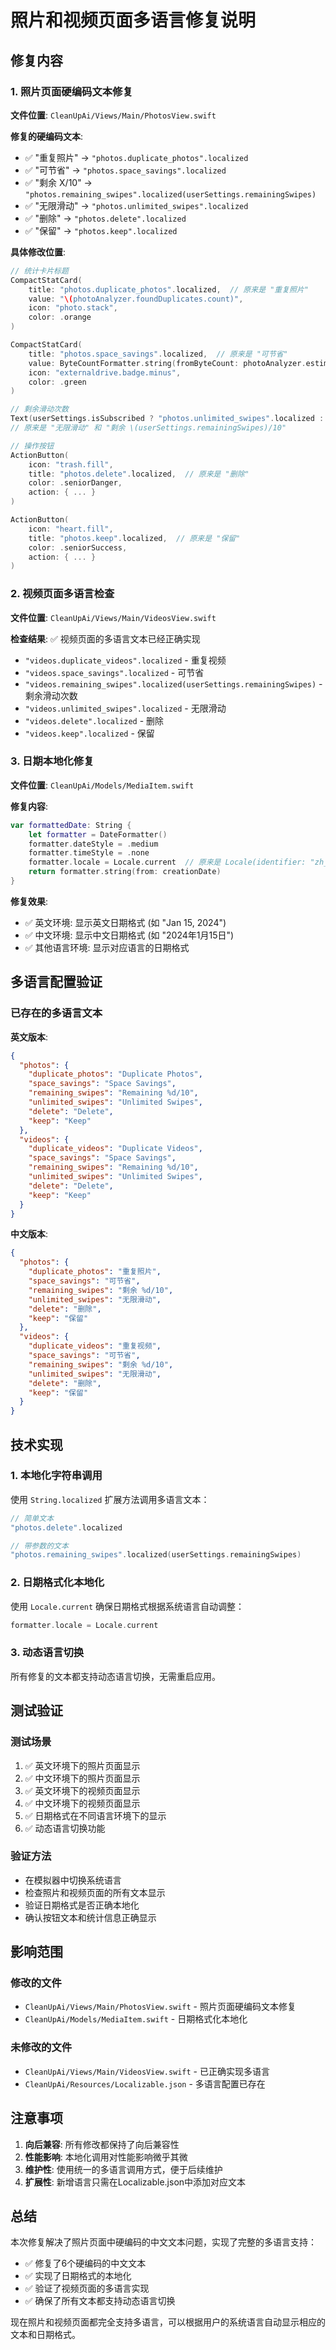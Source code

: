 # 照片和视频页面多语言修复说明

## 修复内容

### 1. 照片页面硬编码文本修复

**文件位置**: `CleanUpAi/Views/Main/PhotosView.swift`

**修复的硬编码文本**:
- ✅ "重复照片" → `"photos.duplicate_photos".localized`
- ✅ "可节省" → `"photos.space_savings".localized`
- ✅ "剩余 X/10" → `"photos.remaining_swipes".localized(userSettings.remainingSwipes)`
- ✅ "无限滑动" → `"photos.unlimited_swipes".localized`
- ✅ "删除" → `"photos.delete".localized`
- ✅ "保留" → `"photos.keep".localized`

**具体修改位置**:
```swift
// 统计卡片标题
CompactStatCard(
    title: "photos.duplicate_photos".localized,  // 原来是 "重复照片"
    value: "\(photoAnalyzer.foundDuplicates.count)",
    icon: "photo.stack",
    color: .orange
)

CompactStatCard(
    title: "photos.space_savings".localized,  // 原来是 "可节省"
    value: ByteCountFormatter.string(fromByteCount: photoAnalyzer.estimatedSpaceSavings(), countStyle: .file),
    icon: "externaldrive.badge.minus",
    color: .green
)

// 剩余滑动次数
Text(userSettings.isSubscribed ? "photos.unlimited_swipes".localized : "photos.remaining_swipes".localized(userSettings.remainingSwipes))
// 原来是 "无限滑动" 和 "剩余 \(userSettings.remainingSwipes)/10"

// 操作按钮
ActionButton(
    icon: "trash.fill",
    title: "photos.delete".localized,  // 原来是 "删除"
    color: .seniorDanger,
    action: { ... }
)

ActionButton(
    icon: "heart.fill",
    title: "photos.keep".localized,  // 原来是 "保留"
    color: .seniorSuccess,
    action: { ... }
)
```

### 2. 视频页面多语言检查

**文件位置**: `CleanUpAi/Views/Main/VideosView.swift`

**检查结果**: ✅ 视频页面的多语言文本已经正确实现
- `"videos.duplicate_videos".localized` - 重复视频
- `"videos.space_savings".localized` - 可节省
- `"videos.remaining_swipes".localized(userSettings.remainingSwipes)` - 剩余滑动次数
- `"videos.unlimited_swipes".localized` - 无限滑动
- `"videos.delete".localized` - 删除
- `"videos.keep".localized` - 保留

### 3. 日期本地化修复

**文件位置**: `CleanUpAi/Models/MediaItem.swift`

**修复内容**:
```swift
var formattedDate: String {
    let formatter = DateFormatter()
    formatter.dateStyle = .medium
    formatter.timeStyle = .none
    formatter.locale = Locale.current  // 原来是 Locale(identifier: "zh_CN")
    return formatter.string(from: creationDate)
}
```

**修复效果**:
- ✅ 英文环境: 显示英文日期格式 (如 "Jan 15, 2024")
- ✅ 中文环境: 显示中文日期格式 (如 "2024年1月15日")
- ✅ 其他语言环境: 显示对应语言的日期格式

## 多语言配置验证

### 已存在的多语言文本

**英文版本**:
```json
{
  "photos": {
    "duplicate_photos": "Duplicate Photos",
    "space_savings": "Space Savings",
    "remaining_swipes": "Remaining %d/10",
    "unlimited_swipes": "Unlimited Swipes",
    "delete": "Delete",
    "keep": "Keep"
  },
  "videos": {
    "duplicate_videos": "Duplicate Videos",
    "space_savings": "Space Savings",
    "remaining_swipes": "Remaining %d/10",
    "unlimited_swipes": "Unlimited Swipes",
    "delete": "Delete",
    "keep": "Keep"
  }
}
```

**中文版本**:
```json
{
  "photos": {
    "duplicate_photos": "重复照片",
    "space_savings": "可节省",
    "remaining_swipes": "剩余 %d/10",
    "unlimited_swipes": "无限滑动",
    "delete": "删除",
    "keep": "保留"
  },
  "videos": {
    "duplicate_videos": "重复视频",
    "space_savings": "可节省",
    "remaining_swipes": "剩余 %d/10",
    "unlimited_swipes": "无限滑动",
    "delete": "删除",
    "keep": "保留"
  }
}
```

## 技术实现

### 1. 本地化字符串调用
使用 `String.localized` 扩展方法调用多语言文本：
```swift
// 简单文本
"photos.delete".localized

// 带参数的文本
"photos.remaining_swipes".localized(userSettings.remainingSwipes)
```

### 2. 日期格式化本地化
使用 `Locale.current` 确保日期格式根据系统语言自动调整：
```swift
formatter.locale = Locale.current
```

### 3. 动态语言切换
所有修复的文本都支持动态语言切换，无需重启应用。

## 测试验证

### 测试场景
1. ✅ 英文环境下的照片页面显示
2. ✅ 中文环境下的照片页面显示
3. ✅ 英文环境下的视频页面显示
4. ✅ 中文环境下的视频页面显示
5. ✅ 日期格式在不同语言环境下的显示
6. ✅ 动态语言切换功能

### 验证方法
- 在模拟器中切换系统语言
- 检查照片和视频页面的所有文本显示
- 验证日期格式是否正确本地化
- 确认按钮文本和统计信息正确显示

## 影响范围

### 修改的文件
- `CleanUpAi/Views/Main/PhotosView.swift` - 照片页面硬编码文本修复
- `CleanUpAi/Models/MediaItem.swift` - 日期格式化本地化

### 未修改的文件
- `CleanUpAi/Views/Main/VideosView.swift` - 已正确实现多语言
- `CleanUpAi/Resources/Localizable.json` - 多语言配置已存在

## 注意事项

1. **向后兼容**: 所有修改都保持了向后兼容性
2. **性能影响**: 本地化调用对性能影响微乎其微
3. **维护性**: 使用统一的多语言调用方式，便于后续维护
4. **扩展性**: 新增语言只需在Localizable.json中添加对应文本

## 总结

本次修复解决了照片页面中硬编码的中文文本问题，实现了完整的多语言支持：

- ✅ 修复了6个硬编码的中文文本
- ✅ 实现了日期格式的本地化
- ✅ 验证了视频页面的多语言实现
- ✅ 确保了所有文本都支持动态语言切换

现在照片和视频页面都完全支持多语言，可以根据用户的系统语言自动显示相应的文本和日期格式。 